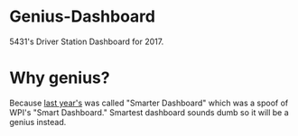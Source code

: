 # Genius-Dashboard
5431's Driver Station Dashboard for 2017.

# Why genius?
Because [last year's](https://github.com/frc5431/Smarter-Dashboard) was called "Smarter Dashboard" which was a spoof of WPI's "Smart Dashboard." Smartest dashboard sounds dumb so it will be a genius instead.
